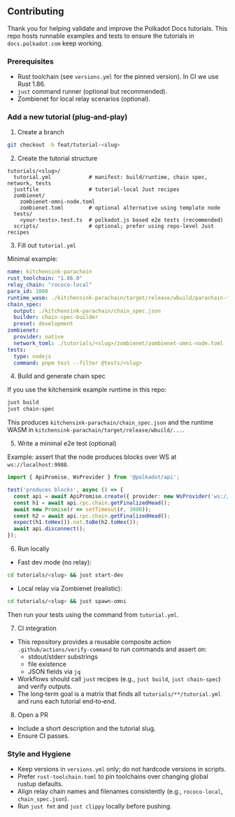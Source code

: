## Contributing

Thank you for helping validate and improve the Polkadot Docs tutorials. This repo hosts runnable examples and tests to ensure the tutorials in `docs.polkadot.com` keep working.

### Prerequisites

- Rust toolchain (see `versions.yml` for the pinned version). In CI we use Rust 1.86.
- `just` command runner (optional but recommended).
- Zombienet for local relay scenarios (optional).

### Add a new tutorial (plug‑and‑play)

1) Create a branch

```bash
git checkout -b feat/tutorial-<slug>
```

2) Create the tutorial structure

```
tutorials/<slug>/
  tutorial.yml            # manifest: build/runtime, chain spec, network, tests
  justfile                # tutorial-local Just recipes
  zombienet/
    zombienet-omni-node.toml
    zombienet.toml        # optional alternative using template node
  tests/
    <your-tests>.test.ts  # polkadot.js based e2e tests (recommended)
  scripts/                # optional; prefer using repo-level Just recipes
```

3) Fill out `tutorial.yml`

Minimal example:

```yaml
name: kitchensink-parachain
rust_toolchain: "1.86.0"
relay_chain: "rococo-local"
para_id: 1000
runtime_wasm: ./kitchensink-parachain/target/release/wbuild/parachain-template-runtime/parachain_template_runtime.wasm
chain_spec:
  output: ./kitchensink-parachain/chain_spec.json
  builder: chain-spec-builder
  preset: development
zombienet:
  provider: native
  network_toml: ./tutorials/<slug>/zombienet/zombienet-omni-node.toml
tests:
  type: nodejs
  command: pnpm test --filter @tests/<slug>
```

4) Build and generate chain spec

If you use the kitchensink example runtime in this repo:

```bash
just build
just chain-spec
```

This produces `kitchensink-parachain/chain_spec.json` and the runtime WASM in `kitchensink-parachain/target/release/wbuild/...`.

5) Write a minimal e2e test (optional)

Example: assert that the node produces blocks over WS at `ws://localhost:9988`.

```ts
import { ApiPromise, WsProvider } from '@polkadot/api';

test('produces blocks', async () => {
  const api = await ApiPromise.create({ provider: new WsProvider('ws://localhost:9988') });
  const h1 = await api.rpc.chain.getFinalizedHead();
  await new Promise(r => setTimeout(r, 3000));
  const h2 = await api.rpc.chain.getFinalizedHead();
  expect(h1.toHex()).not.toBe(h2.toHex());
  await api.disconnect();
});
```

6) Run locally

- Fast dev mode (no relay):

```bash
cd tutorials/<slug> && just start-dev
```

- Local relay via Zombienet (realistic):

```bash
cd tutorials/<slug> && just spawn-omni
```

Then run your tests using the command from `tutorial.yml`.

7) CI integration

- This repository provides a reusable composite action `.github/actions/verify-command` to run commands and assert on:
  - stdout/stderr substrings
  - file existence
  - JSON fields via `jq`
- Workflows should call `just` recipes (e.g., `just build`, `just chain-spec`) and verify outputs.
- The long‑term goal is a matrix that finds all `tutorials/**/tutorial.yml` and runs each tutorial end‑to‑end.

8) Open a PR

- Include a short description and the tutorial slug.
- Ensure CI passes.

### Style and Hygiene

- Keep versions in `versions.yml` only; do not hardcode versions in scripts.
- Prefer `rust-toolchain.toml` to pin toolchains over changing global rustup defaults.
- Align relay chain names and filenames consistently (e.g., `rococo-local`, `chain_spec.json`).
- Run `just fmt` and `just clippy` locally before pushing.



